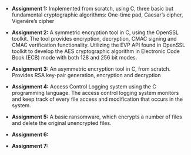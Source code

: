 + **Assignment 1:** Ιmplemented from scratch, using C, three basic but fundamental cryptographic algorithms: One-time pad, 
                    Caesar’s cipher, Vigenère’s cipher

+ **Assignment 2:** A symmetric encryption tool in C, using the OpenSSL toolkit. The tool provides encryption, decryption,
                    CMAC signing and CMAC verification functionality. Utilizing the EVP API found in OpenSSL toolkit to
                    develop the AES cryptographic algorithm in Electronic Code Book (ECB) mode with both 128 and 256 bit modes.


+ **Assignment 3:** An asymmetric encryption tool in C, from scratch. Provides RSA key-pair generation, encryption and decryption  

+ **Assignment 4:**  Access Control Logging system using the C programming language. The access control logging system monitors                      and keep track of every file access and modification that occurs in the system.

+ **Assignment 5:** A basic ransomware, which encrypts a number of files and delete the original unencrypted files.

+ **Assignment 6:**

+ **Assignment 7:**

